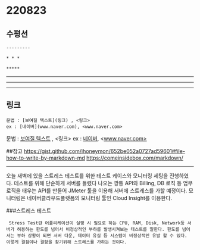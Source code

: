 220823
======

수평선
-----
```
---------

* * *

*****
```

---------

* * *

*****


링크
-----
```
문법 : [보여질 텍스트](링크) , <링크>
ex : [네이버](www.naver.com), <www.naver.com>
```

문법 : [보여질 텍스트](링크) , <링크>
ex : [네이버](www.naver.com), <www.naver.com>



##참고
https://gist.github.com/ihoneymon/652be052a0727ad59601#file-how-to-write-by-markdown-md
https://comeinsidebox.com/markdown/


--------------

오늘 새벽에 있을 스트레스 테스트를 위한 테스트 케이스와 모니터링 세팅을 진행하였다. 
테스트를 위해 단순하게 서버를 들렸다 나오는 깡통 API와 Billing, DB 로직 등 업무 로직을 태우는 API를 만들어 JMeter 툴을 이용해 서버에 스트레스를 가할 예정이다. 모니터링은 네이버클라우드플랫폼의 모니터링 툴인 Cloud Insight를 이용한다.

###스트레스 테스트
```
 Stress Test란 어플리케이션이 실행 시 필요로 하는 CPU, RAM, Disk, Network등 서버가 허용하는 한도를 넘어서 비정상적인 부하를 발생시켜보는 테스트를 말한다. 한도를 넘어서는 부하 상황이 되면 서버 다운, 데이터 유실 등 시스템이 비정상적인 유발 할 수 있다. 이렇게 결점이나 결함을 찾기위해 스트레스를 가하는 것이다.
```




    

